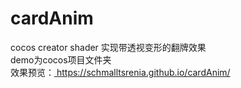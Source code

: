 # cardAnim<br />
cocos creator shader 实现带透视变形的翻牌效果<br />
demo为cocos项目文件夹<br />
效果预览：<a href="https://schmalltsrenia.github.io/cardAnim/"> https://schmalltsrenia.github.io/cardAnim/</a>
